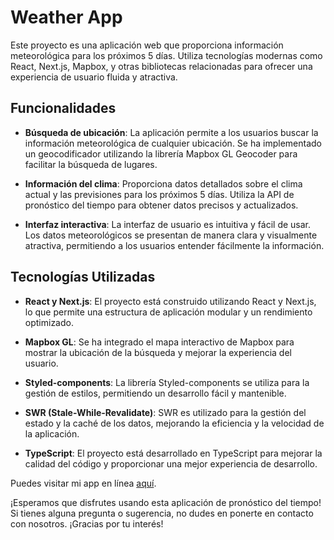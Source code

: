 # Weather App

Este proyecto es una aplicación web que proporciona información meteorológica para los próximos 5 días. Utiliza tecnologías modernas como React, Next.js, Mapbox, y otras bibliotecas relacionadas para ofrecer una experiencia de usuario fluida y atractiva.

## Funcionalidades

- **Búsqueda de ubicación**: La aplicación permite a los usuarios buscar la información meteorológica de cualquier ubicación. Se ha implementado un geocodificador utilizando la librería Mapbox GL Geocoder para facilitar la búsqueda de lugares.

- **Información del clima**: Proporciona datos detallados sobre el clima actual y las previsiones para los próximos 5 días. Utiliza la API de pronóstico del tiempo para obtener datos precisos y actualizados.

- **Interfaz interactiva**: La interfaz de usuario es intuitiva y fácil de usar. Los datos meteorológicos se presentan de manera clara y visualmente atractiva, permitiendo a los usuarios entender fácilmente la información.

## Tecnologías Utilizadas

- **React y Next.js**: El proyecto está construido utilizando React y Next.js, lo que permite una estructura de aplicación modular y un rendimiento optimizado.

- **Mapbox GL**: Se ha integrado el mapa interactivo de Mapbox para mostrar la ubicación de la búsqueda y mejorar la experiencia del usuario.

- **Styled-components**: La librería Styled-components se utiliza para la gestión de estilos, permitiendo un desarrollo fácil y mantenible.

- **SWR (Stale-While-Revalidate)**: SWR es utilizado para la gestión del estado y la caché de los datos, mejorando la eficiencia y la velocidad de la aplicación.

- **TypeScript**: El proyecto está desarrollado en TypeScript para mejorar la calidad del código y proporcionar una mejor experiencia de desarrollo.

Puedes visitar mi app en línea [aquí](https://weather-sage-six.vercel.app/).


¡Esperamos que disfrutes usando esta aplicación de pronóstico del tiempo! Si tienes alguna pregunta o sugerencia, no dudes en ponerte en contacto con nosotros. ¡Gracias por tu interés!
